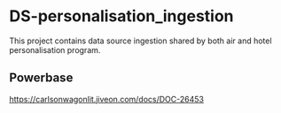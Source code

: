 # DS-personalisation_ingestion
This project contains data source ingestion shared by both air and hotel personalisation program.

## Powerbase
https://carlsonwagonlit.jiveon.com/docs/DOC-26453


